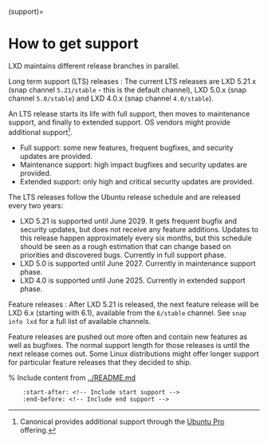 (support)=
# How to get support

<!-- Include start release -->

LXD maintains different release branches in parallel.

Long term support (LTS) releases
: The current LTS releases are LXD 5.21.x (snap channel `5.21/stable` - this is the default channel), LXD 5.0.x (snap channel `5.0/stable`) and LXD 4.0.x (snap channel `4.0/stable`).

  An LTS release starts its life with full support, then moves to maintenance support, and finally to extended support. OS vendors might provide additional support[^1].

  - Full support: some new features, frequent bugfixes, and security updates are provided.
  - Maintenance support: high impact bugfixes and security updates are provided.
  - Extended support: only high and critical security updates are provided.

  The LTS releases follow the Ubuntu release schedule and are released every two years:

  - LXD 5.21 is supported until June 2029.
    It gets frequent bugfix and security updates, but does not receive any feature additions.
    Updates to this release happen approximately every six months, but this schedule should be seen as a rough estimation that can change based on priorities and discovered bugs.
    Currently in full support phase.
  - LXD 5.0 is supported until June 2027.
    Currently in maintenance support phase.
  - LXD 4.0 is supported until June 2025.
    Currently in extended support phase.

Feature releases
: After LXD 5.21 is released, the next feature release will be LXD 6.x (starting with 6.1), available from the `6/stable` channel.
  See `snap info lxd` for a full list of available channels.

  Feature releases are pushed out more often and contain new features as well as bugfixes.
  The normal support length for those releases is until the next release comes out.
  Some Linux distributions might offer longer support for particular feature releases that they decided to ship.

[^1]: Canonical provides additional support through the [Ubuntu Pro](https://ubuntu.com/pro) offering.

<!-- Include end release -->

% Include content from [../README.md](../README.md)
```{include} ../README.md
    :start-after: <!-- Include start support -->
    :end-before: <!-- Include end support -->
```
